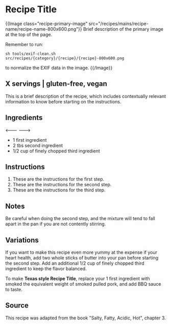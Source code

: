 # Recipe Title

{{Image class="recipe-primary-image" src="/recipes/mains/recipe-name/recipe-name-800x600.png"}}
Brief description of the primary image at the top of the page.

Remember to run:

    sh tools/exif-clean.sh src/recipes/{category}/{recipe}/{recipe}-800x600.png

to normalize the EXIF data in the image.
{{/Image}}

<!--
    Quick Info
    ==========
    gluten-free => GF
    vegetarian  => V
    vegan       => VG
-->
## X servings | gluten-free, vegan

This is a brief description of the recipe, which includes contextually relevant
information to know before starting on the instructions.

## Ingredients

<---
--->
+ 1 first ingredient
+ 2 tbs second ingredient
+ 1/2 cup of finely chopped third ingredient

## Instructions

1. These are the instructions for the first step.
2. These are the instructions for the second step.
3. These are the instructions for the third step.

## Notes

Be careful when doing the second step, and the mixture will tend to fall apart
in the pan if you are not contently stirring.

## Variations

If you want to make this recipe even more yummy at the expense if your heart
health, add two whole sticks of butter into your pan before starting the second
step. Add an additional 1/2 cup of finely chopped third ingredient to keep the
flavor balanced.

To make **Texas style Recipe Title**, replace your 1 first ingredient with
smoked the equivalent weight of smoked pulled pork, and add BBQ sauce to taste.

## Source

This recipe was adapted from the book "Salty, Fatty, Acidic, Hot", chapter 3.
